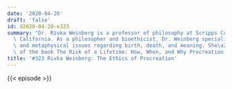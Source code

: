 ```yaml
---
date: '2020-04-20'
draft: 'false'
id: d2020-04-20-e323
summary: "Dr. Rivka Weinberg is a professor of philosophy at Scripps College in Claremont,\
  \ California. As a philosopher and bioethicist, Dr. Weinberg specializes in ethical\
  \ and metaphysical issues regarding birth, death, and meaning. She\u2019s the author\
  \ of the book The Risk of a Lifetime: How, When, and Why Procreation May Be Permissible."
title: '#323 Rivka Weinberg: The Ethics of Procreation'
---
```

{{< episode >}}
